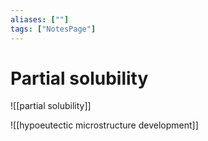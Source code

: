 ```yaml
---
aliases: [""]
tags: ["NotesPage"]
---
```


# Partial solubility

![[partial solubility]]

![[hypoeutectic microstructure development]]